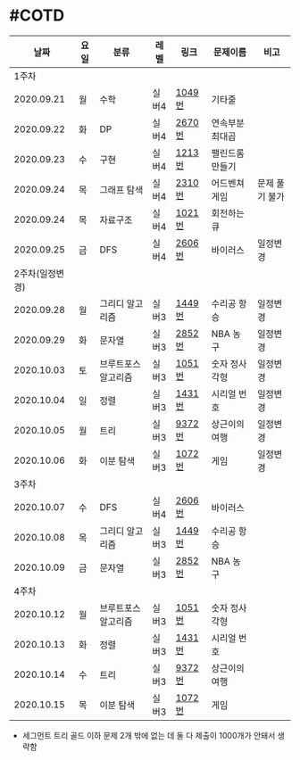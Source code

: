 #COTD
=============

|날짜|요일|분류|레벨|링크|문제이름|비고|
|-----|-----|-----|-----|-----|-----|-----|
|1주차||||||
|2020.09.21|월|수학|실버4|[1049번](http://boj.kr/1049)|기타줄|
|2020.09.22|화|DP|실버4|[2670번](http://boj.kr/2670)|연속부분최대곱|
|2020.09.23|수|구현|실버4|[1213번](http://boj.kr/1213)|팰린드롬 만들기|
|2020.09.24|목|그래프 탐색|실버4|[2310번](http://boj.kr/2310)|어드벤쳐 게임|문제 풀기 불가|
|2020.09.24|목|자료구조|실버4|[1021번](http://boj.kr/1021)|회전하는 큐|
|2020.09.25|금|DFS|실버4|[2606번](http://boj.kr/2606)|바이러스|일정변경|
|2주차(일정변경)||||||
|2020.09.28|월|그리디 알고리즘|실버3|[1449번](http://boj.kr/1449)|수리공 항승|일정변경|
|2020.09.29|화|문자열|실버3|[2852번](http://boj.kr/2852)|NBA 농구|일정변경|
|2020.10.03|토|브루트포스 알고리즘|실버3|[1051번](http://boj.kr/1051)|숫자 정사각형|일정변경|
|2020.10.04|일|정렬|실버3|[1431번](http://boj.kr/1431)|시리얼 번호|일정변경|
|2020.10.05|월|트리|실버3|[9372번](http://boj.kr/9372)|상근이의 여행|일정변경|
|2020.10.06|화|이분 탐색|실버3|[1072번](http://boj.kr/1072)|게임|일정변경|
|3주차||||||
|2020.10.07|수|DFS|실버4|[2606번](http://boj.kr/2606)|바이러스|
|2020.10.08|목|그리디 알고리즘|실버3|[1449번](http://boj.kr/1449)|수리공 항승|
|2020.10.09|금|문자열|실버3|[2852번](http://boj.kr/2852)|NBA 농구|
|4주차||||||
|2020.10.12|월|브루트포스 알고리즘|실버3|[1051번](http://boj.kr/1051)|숫자 정사각형|
|2020.10.13|화|정렬|실버3|[1431번](http://boj.kr/1431)|시리얼 번호|
|2020.10.14|수|트리|실버3|[9372번](http://boj.kr/9372)|상근이의 여행|
|2020.10.15|목|이분 탐색|실버3|[1072번](http://boj.kr/1072)|게임|

* 세그먼트 트리 골드 이하 문제 2개 밖에 없는 데 둘 다 제출이 1000개가 안돼서 생략함